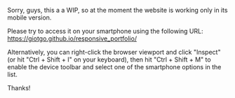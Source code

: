 Sorry, guys, this a a WIP, so at the moment the website is working only in its mobile version.

Please try to access it on your smartphone using the following URL: https://giotgo.github.io/responsive_portfolio/

Alternatively, you can right-click the browser viewport and click "Inspect" (or hit "Ctrl + Shift + I" on your keyboard),
then hit "Ctrl + Shift + M" to enable the device toolbar and select one of the smartphone options in the list.

Thanks!
